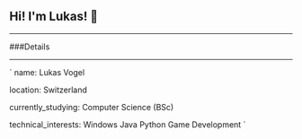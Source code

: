 ## Hi! I'm Lukas! 👋

___

###Details

___

`
name: 
    Lukas Vogel
  
location: 
     Switzerland
     
currently_studying:
     Computer Science (BSc)

technical_interests: 
     Windows
     Java
     Python
     Game Development
`

<!--
**LuVogel/LuVogel** is a ✨ _special_ ✨ repository because its `README.md` (this file) appears on your GitHub profile.

Here are some ideas to get you started:

- 🔭 I’m currently working on ...
- 🌱 I’m currently learning ...
- 👯 I’m looking to collaborate on ...
- 🤔 I’m looking for help with ...
- 💬 Ask me about ...
- 📫 How to reach me: ...
- 😄 Pronouns: ...
- ⚡ Fun fact: ...
-->
